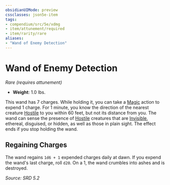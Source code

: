 ```yaml
---
obsidianUIMode: preview
cssclasses: json5e-item
tags:
- compendium/src/5e/xdmg
- item/attunement/required
- item/rarity/rare
aliases: 
- "Wand of Enemy Detection"
---
```

# Wand of Enemy Detection
*Rare (requires attunement)*  

- **Weight**: 1.0 lbs.

This wand has 7 charges. While holding it, you can take a [Magic](rules/actions.md#Magic) action to expend 1 charge. For 1 minute, you know the direction of the nearest creature [Hostile](rules/variant-rules/hostile-attitude-xphb.md) to you within 60 feet, but not its distance from you. The wand can sense the presence of [Hostile](rules/variant-rules/hostile-attitude-xphb.md) creatures that are [Invisible](rules/conditions.md#Invisible), ethereal, disguised, or hidden, as well as those in plain sight. The effect ends if you stop holding the wand.

## Regaining Charges

The wand regains `1d6 + 1` expended charges daily at dawn. If you expend the wand's last charge, roll `d20`. On a 1, the wand crumbles into ashes and is destroyed.

*Source: SRD 5.2*